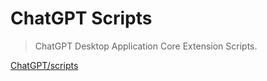 # ChatGPT Scripts

> ChatGPT Desktop Application Core Extension Scripts.

[ChatGPT/scripts](https://github.com/jinghualee2015/chat_app/tree/main/scripts)
